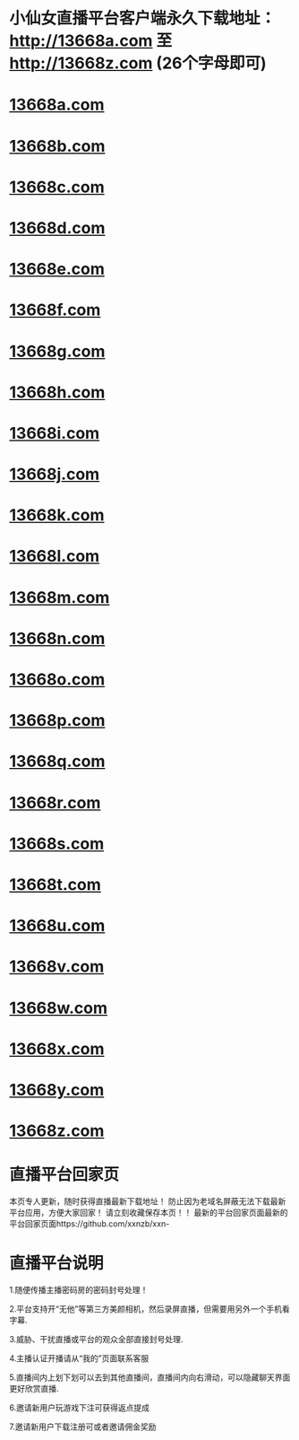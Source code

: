 # 小仙女直播平台客户端永久下载地址：http://13668a.com 至 http://13668z.com (26个字母即可)

# <a href="http://13668a.com" rel="nofollow"><trans oldtip="13668a.com" newtip="13668a.com" style="">13668a.com</trans></a>

# <a href="http://13668b.com" rel="nofollow"><trans oldtip="13668b.com" newtip="13668a.com" style="">13668b.com</trans></a>

# <a href="http://13668c.com" rel="nofollow"><trans oldtip="13668c.com" newtip="13668c.com" style="">13668c.com</trans></a>

# <a href="http://13668d.com" rel="nofollow"><trans oldtip="13668d.com" newtip="13668a.com" style="">13668d.com</trans></a>

# <a href="http://13668e.com" rel="nofollow"><trans oldtip="13668e.com" newtip="13668a.com" style="">13668e.com</trans></a>

# <a href="http://13668f.com" rel="nofollow"><trans oldtip="13668f.com" newtip="13668a.com" style="">13668f.com</trans></a>

# <a href="http://13668g.com" rel="nofollow"><trans oldtip="13668g.com" newtip="13668a.com" style="">13668g.com</trans></a>

# <a href="http://13668h.com" rel="nofollow"><trans oldtip="13668h.com" newtip="13668a.com" style="">13668h.com</trans></a>

# <a href="http://13668i.com" rel="nofollow"><trans oldtip="13668i.com" newtip="13668a.com" style="">13668i.com</trans></a>

# <a href="http://13668j.com" rel="nofollow"><trans oldtip="13668j.com" newtip="13668a.com" style="">13668j.com</trans></a>

# <a href="http://13668k.com" rel="nofollow"><trans oldtip="13668k.com" newtip="13668a.com" style="">13668k.com</trans></a>

# <a href="http://13668l.com" rel="nofollow"><trans oldtip="13668l.com" newtip="13668a.com" style="">13668l.com</trans></a>

# <a href="http://13668m.com" rel="nofollow"><trans oldtip="13668m.com" newtip="13668a.com" style="">13668m.com</trans></a>

# <a href="http://13668n.com" rel="nofollow"><trans oldtip="13668n.com" newtip="13668a.com" style="">13668n.com</trans></a>

# <a href="http://13668o.com" rel="nofollow"><trans oldtip="13668o.com" newtip="13668a.com" style="">13668o.com</trans></a>

# <a href="http://13668p.com" rel="nofollow"><trans oldtip="13668p.com" newtip="13668a.com" style="">13668p.com</trans></a>

# <a href="http://13668q.com" rel="nofollow"><trans oldtip="13668q.com" newtip="13668a.com" style="">13668q.com</trans></a>

# <a href="http://13668r.com" rel="nofollow"><trans oldtip="13668r.com" newtip="13668a.com" style="">13668r.com</trans></a>

# <a href="http://13668s.com" rel="nofollow"><trans oldtip="13668s.com" newtip="13668a.com" style="">13668s.com</trans></a>

# <a href="http://13668t.com" rel="nofollow"><trans oldtip="13668t.com" newtip="13668a.com" style="">13668t.com</trans></a>

# <a href="http://13668u.com" rel="nofollow"><trans oldtip="13668u.com" newtip="13668a.com" style="">13668u.com</trans></a>

# <a href="http://13668v.com" rel="nofollow"><trans oldtip="13668v.com" newtip="13668a.com" style="">13668v.com</trans></a>

# <a href="http://13668w.com" rel="nofollow"><trans oldtip="13668w.com" newtip="13668a.com" style="">13668w.com</trans></a>

# <a href="http://13668x.com" rel="nofollow"><trans oldtip="13668x.com" newtip="13668a.com" style="">13668x.com</trans></a>

# <a href="http://13668y.com" rel="nofollow"><trans oldtip="13668y.com" newtip="13668a.com" style="">13668y.com</trans></a>

# <a href="http://13668z.com" rel="nofollow"><trans oldtip="13668z.com" newtip="13668a.com" style="">13668z.com</trans></a>




# 直播平台回家页

本页专人更新，随时获得直播最新下载地址！
防止因为老域名屏蔽无法下载最新平台应用，方便大家回家！
请立刻收藏保存本页！！
最新的平台回家页面最新的平台回家页面https://github.com/xxnzb/xxn-


# 直播平台说明 

1.随便传播主播密码房的密码封号处理！

2.平台支持开“无他”等第三方美颜相机，然后录屏直播，但需要用另外一个手机看字幕.

3.威胁、干扰直播或平台的观众全部直接封号处理.

4.主播认证开播请从“我的”页面联系客服

5.直播间内上划下划可以去到其他直播间，直播间内向右滑动，可以隐藏聊天界面更好欣赏直播.

6.邀请新用户玩游戏下注可获得返点提成

7.邀请新用户下载注册可或者邀请佣金奖励





